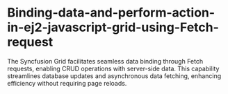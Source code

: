 # Binding-data-and-perform-action-in-ej2-javascript-grid-using-Fetch-request
The Syncfusion Grid facilitates seamless data binding through Fetch requests, enabling CRUD operations with server-side data. This capability streamlines database updates and asynchronous data fetching, enhancing efficiency without requiring page reloads.
